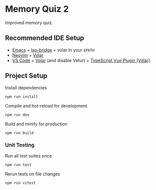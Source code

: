 # Memory Quiz 2

Improved memory quiz.

## Recommended IDE Setup

- [Emacs](https://www.gnu.org/software/emacs/) +
  [lsp-bridge](https://github.com/manateelazycat/lsp-bridge) + volar in your
  `$PATH`
- [Neovim](https://neovim.io) +
  [Volar](https://github.com/neovim/nvim-lspconfig/blob/master/doc/server_configurations.md#volar)
- [VS Code](https://code.visualstudio.com/) +
  [Volar](https://marketplace.visualstudio.com/items?itemName=Vue.volar) (and
  disable Vetur) + [TypeScript Vue Plugin
  (Volar)](https://marketplace.visualstudio.com/items?itemName=Vue.vscode-typescript-vue-plugin).

## Project Setup

Install dependencies

```
npm run install
```

Compile and hot-reload for development

```
npm run dev
```

Build and minify for production

```
npm run build
```

### Unit Testing

Run all test suites once

```
npm run test
```

Rerun tests on file changes

```
npm run vitest
```
